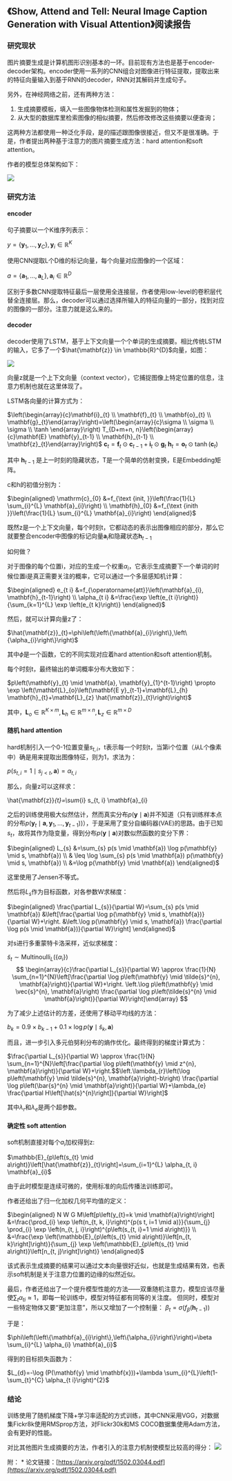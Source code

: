 ## 《Show, Attend and Tell: Neural Image Caption Generation with Visual Attention》阅读报告


### 研究现状
图片摘要生成是计算机图形识别基本的一环。目前现有方法也是基于encoder-decoder架构。encoder使用一系列的CNN组合对图像进行特征提取，提取出来的特征向量输入到基于RNN的decoder，RNN对其解码并生成句子。

另外，在神经网络之前，还有两种方法：
1. 生成摘要模板，填入一些图像物体检测和属性发掘到的物体；
2. 从大型的数据库里检索图像的相似摘要，然后修改修改这些摘要以便查询；

这两种方法都使用一种泛化手段，是的描述跟图像很接近，但又不是很准确。于是，作者提出两种基于注意力的图片摘要生成方法：hard attention和soft attention。

作者的模型总体架构如下：

![](./images/微信图片_20211031204255.png)

### 研究方法

#### encoder

句子摘要以一个K维序列表示：

$y=\left\{\mathbf{y}_{1}, \ldots, \mathbf{y}_{C}\right\}, \mathbf{y}_{i} \in \mathbb{R}^{K}$

使用CNN提取L个D维的标记向量，每个向量对应图像的一个区域：

$a=\left\{\mathbf{a}_{1}, \ldots, \mathbf{a}_{L}\right\}, \mathbf{a}_{i} \in \mathbb{R}^{D}$

区别于多数CNN提取特征最后一层使用全连接层，作者使用low-level的卷积层代替全连接层。那么，decoder可以通过选择所输入的特征向量的一部分，找到对应的图像的一部分。注意力就是这么来的。

#### decoder

decoder使用了LSTM，基于上下文向量一个个单词的生成摘要。相比传统LSTM的输入，它多了一个$\hat{\mathbf{z}} \in \mathbb{R}^{D}$向量，如图：

![](./images/微信图片_20211031205510.png)

向量z就是一个上下文向量（context vector），它捕捉图像上特定位置的信息，注意力机制也就在这里体现了。

LSTM各向量的计算方式为：

$\left(\begin{array}{c}\mathbf{i}_{t} \\ \mathbf{f}_{t} \\ \mathbf{o}_{t} \\ \mathbf{g}_{t}\end{array}\right)=\left(\begin{array}{c}\sigma \\ \sigma \\ \sigma \\ \tanh \end{array}\right) T_{D+m+n, n}\left(\begin{array}{c}\mathbf{E} \mathbf{y}_{t-1} \\ \mathbf{h}_{t-1} \\ \mathbf{z}_{t}\end{array}\right)$
$\mathbf{c}_{t}=\mathbf{f}_{t} \odot \mathbf{c}_{t-1}+\mathbf{i}_{t} \odot \mathbf{g}_{t}$
$\mathbf{h}_{t}=\mathbf{o}_{t} \odot \tanh \left(\mathbf{c}_{t}\right)$

其中 $\mathbf{h}_{t-1}$ 是上一时刻的隐藏状态，T是一个简单的仿射变换，E是Embedding矩阵。

c和h的初值分别为：

$\begin{aligned} \mathrm{c}_{0} &=f_{\text {init, }}\left(\frac{1}{L} \sum_{i}^{L} \mathbf{a}_{i}\right) \\ \mathbf{h}_{0} &=f_{\text {inith }}\left(\frac{1}{L} \sum_{i}^{L} \mathbf{a}_{i}\right) \end{aligned}$

既然z是一个上下文向量，每个时刻t，它都动态的表示出图像相应的部分，那么它就要整合encoder中图像的标记向量$\mathbf{a}_{i}$和隐藏状态$\mathbf{h}_{t-1}$

如何做？

对于图像的每个位置i，对应的生成一个权重$\alpha_{i}$，它表示生成摘要下一个单词的时候位置i是真正需要关注的概率，它可以通过一个多层感知机计算：

$\begin{aligned} e_{t i} &=f_{\operatorname{att}}\left(\mathbf{a}_{i}, \mathbf{h}_{t-1}\right) \\ \alpha_{t i} &=\frac{\exp \left(e_{t i}\right)}{\sum_{k=1}^{L} \exp \left(e_{t k}\right)} \end{aligned}$

然后，就可以计算向量z了：

$\hat{\mathbf{z}}_{t}=\phi\left(\left\{\mathbf{a}_{i}\right\},\left\{\alpha_{i}\right\}\right)$

其中$\phi$是一个函数，它的不同实现对应着hard attention和soft attention机制。

每个时刻t，最终输出的单词概率分布大致如下：

$p\left(\mathbf{y}_{t} \mid \mathbf{a}, \mathbf{y}_{1}^{t-1}\right) \propto \exp \left(\mathbf{L}_{o}\left(\mathbf{E y}_{t-1}+\mathbf{L}_{h} \mathbf{h}_{t}+\mathbf{L}_{z} \hat{\mathbf{z}}_{t}\right)\right)$

其中，$\mathbf{L}_{o} \in \mathbb{R}^{K \times m}, \mathbf{L}_{h} \in \mathbb{R}^{m \times n}, \mathbf{L}_{z} \in \mathbb{R}^{m \times D}$


#### 随机 hard attention

hard机制引入一个0-1位置变量$s_{t, i}$，t表示每一个时刻t，当第i个位置（从L个像素中）确是用来提取出图像特征，则为1，求法为：

$p\left(s_{t, i}=1 \mid s_{j<t}, \mathbf{a}\right)=\alpha_{t, i}$

那么，向量z可以这样求：

\hat{\mathbf{z}}_{t}=\sum_{i} s_{t, i} \mathbf{a}_{i}

之后的训练使用极大似然估计，然而真实分布$p(\mathbf{y} \mid \mathbf{a})$并不知道（只有训练样本点的分布$\left.p\left(\mathbf{y}_{t} \mid \mathbf{a}, \mathbf{y}_{1}, \ldots, \mathbf{y}_{t-1}\right)\right)$），于是采用了变分自编码器(VAE)的思路。由于已知$s_{t}$，故将其作为隐变量，得到分布$p(\mathbf{y} \mid \mathbf{a})$对数似然函数的变分下界：

$\begin{aligned} L_{s} &=\sum_{s} p(s \mid \mathbf{a}) \log p(\mathbf{y} \mid s, \mathbf{a}) \\ & \leq \log \sum_{s} p(s \mid \mathbf{a}) p(\mathbf{y} \mid s, \mathbf{a}) \\ &=\log p(\mathbf{y} \mid \mathbf{a}) \end{aligned}$

这里使用了Jensen不等式。

然后将$L_s$作为目标函数，对各参数W求梯度：

$\begin{aligned} \frac{\partial L_{s}}{\partial W}=\sum_{s} p(s \mid \mathbf{a}) &\left[\frac{\partial \log p(\mathbf{y} \mid s, \mathbf{a})}{\partial W}+\right. &\left.\log p(\mathbf{y} \mid s, \mathbf{a}) \frac{\partial \log p(s \mid \mathbf{a})}{\partial W}\right] \end{aligned}$

对s进行多重蒙特卡洛采样，近似求梯度：

$\tilde{s}_{t} \sim \operatorname{Multinoulli}_{L}\left(\left\{\alpha_{i}\right\}\right)$
$$
\begin{array}{c}\frac{\partial L_{s}}{\partial W} \approx \frac{1}{N} \sum_{n=1}^{N}\left[\frac{\partial \log p\left(\mathbf{y} \mid \tilde{s}^{n}, \mathbf{a}\right)}{\partial W}+\right.  \left.\log p\left(\mathbf{y} \mid \vec{s}^{n}, \mathbf{a}\right) \frac{\partial \log p\left(\tilde{s}^{n} \mid \mathbf{a}\right)}{\partial W}\right]\end{array}
$$

为了减少上述估计的方差，还使用了移动平均线的方法：

$b_{k}=0.9 \times b_{k-1}+0.1 \times \log p\left(\mathbf{y} \mid \tilde{s}_{k}, \mathbf{a}\right)$

而且，进一步引入多元伯努利分布的熵作优化。最终得到的梯度计算式为：

$\frac{\partial L_{s}}{\partial W} \approx \frac{1}{N} \sum_{n=1}^{N}\left[\frac{\partial \log p\left(\mathbf{y} \mid z^{n}, \mathbf{a}\right)}{\partial W}+\right.$$\left.\lambda_{r}\left(\log p\left(\mathbf{y} \mid \tilde{s}^{n}, \mathbf{a}\right)-b\right) \frac{\partial \log p\left(\bar{s}^{n} \mid \mathbf{a}\right)}{\partial W}+\lambda_{e} \frac{\partial H\left[\hat{s}^{n}\right]}{\partial W}\right]$

其中$\lambda_r$和$\lambda_e$是两个超参数。

#### 确定性 soft attention

soft机制直接对每个$a_i$加权得到z:

$\mathbb{E}_{p\left(s_{t} \mid a\right)}\left[\hat{\mathbf{z}}_{t}\right]=\sum_{i=1}^{L} \alpha_{t, i} \mathbf{a}_{i}$

由于此时模型是连续可微的，使用标准的向后传播法训练即可。

作者还给出了归一化加权几何平均值的定义：

$\begin{aligned} N W G M\left[p\left(y_{t}=k \mid \mathbf{a}\right)\right] &=\frac{\prod_{i} \exp \left(n_{t, k, i}\right)^{p(s t, i=1 \mid a)}}{\sum_{j} \prod_{i} \exp \left(n_{t, j, i}\right)^{p\left(s_{t, i}=1 \mid a\right)}} \\ &=\frac{\exp \left(\mathbb{E}_{p\left(s_{t} \mid a\right)}\left[n_{t, k}\right]\right)}{\sum_{j} \exp \left(\mathbb{E}_{p\left(s_{t} \mid a\right)}\left[n_{t, j}\right]\right)} \end{aligned}$


该式表示生成摘要的结果可以通过文本向量很好近似，也就是生成结果有效，也表示soft机制是关于注意力位置的边缘的似然近似。

最后，作者还给出了一个提升模型性能的方法——双重随机注意力，模型应该尽量使$\sum_{t} \alpha_{t i} \approx 1$，即每一轮训练中，模型对特征都有同等的关注度。
但同时，模型对一些特定物体又要“更加注意”，所以又增加了一个控制量：
$\beta_{t}=\sigma\left(f_{\beta}\left(\mathbf{h}_{t-1}\right)\right)$

于是：

$\phi\left(\left\{\mathbf{a}_{i}\right\},\left\{\alpha_{i}\right\}\right)=\beta \sum_{i}^{L} \alpha_{i} \mathbf{a}_{i}$

得到的目标损失函数为：

$L_{d}=-\log (P(\mathbf{y} \mid \mathbf{x}))+\lambda \sum_{i}^{L}\left(1-\sum_{t}^{C} \alpha_{t i}\right)^{2}$


### 结论

训练使用了随机梯度下降+学习率适配的方式训练，其中CNN采用VGG，对数据集Fickr8k使用RMSprop方法，对Flickr30k和MS COCO数据集使用Adam方法，会有更好的性能。

对比其他图片生成摘要的方法，作者引入的注意力机制使模型比较高的得分：
![](./images/微信图片_20211031220911.png)



附：
* 论文链接：[https://arxiv.org/pdf/1502.03044.pdf](https://arxiv.org/pdf/1502.03044.pdf)
